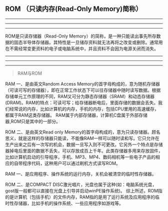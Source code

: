 


## ROM （只读内存(Read-Only Memory)简称）


<hr>


<hr>



<hr>


ROM是只读存储器（Read-Only Memory）的简称，是一种只能读出事先所存数据的固态半导体存储器。其特性是一旦储存资料就无法再将之改变或删除。通常用在不需经常变更资料的电子或电脑系统中，并且资料不会因为电源关闭而消失。

<hr>


<hr>



<hr>




> RAM与ROM


RAM 一、是由英文Random Access Memory的首字母构成的，意为随机存储器（可读可写的存储器），即在正常工作状态下可以往存储器中随时读写数据。根据存储单元工作原理的不同，RAM又可分为静态存储器（SRAM）和动态存储器(DRAM)。RAM的特点：可读可写；给存储器断电后，里面存储的数据会丢失。我们经常说的内存，比如计算机的内存，手机的内存，包括CPU里用的高速缓存，都属于RAM这类存储器。
RAM属于内部存储器，计算机C盘属于外部存储器,ROM只是其中的一部分。




ROM 二、是由英文Read only Memory的首字母构成的，意为只读存储器。顾名思义，就是这样的存储器只能读，不能像RAM一样可以随时读和写。它只允许在生产出来之后有一次写的机会，数据一旦写入则不可更改。它另外一个特点是存储器掉电后里面的数据不丢失，可以存放成百上千年。此类存储器多用来存放固件，比如计算机启动的引导程序，手机、MP3、MP4、数码相机等一些电子产品的相应的自带程序代码，这种用户可以通过刷机方式读写ROM。




RAM 一、是应用程序、操作系统的运行内存，关机会被清空的临时性存储器。




ROM 二、是COMPACT DISC激光唱片，光盘也属于这种(如：电脑系统光盘，gost版一般都可以直接在光盘上引导并启动winPE操作系统)。
综上所述，ROM指的是计算机（包括手机）的文件内存，RAM指的是用了运行系统及应用程序的临时性存储器，比如手机的操作系统、一些应用程序如游戏等。
